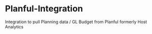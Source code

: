 # Planful-Integration
Integration to pull Planning data / GL Budget from Planful formerly Host Analytics
